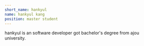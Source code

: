 ```yaml
---
short_name: hankyul
name: hankyul kang
position: master student
---
```

hankyul is an software developer got bachelor's degree from ajou university.